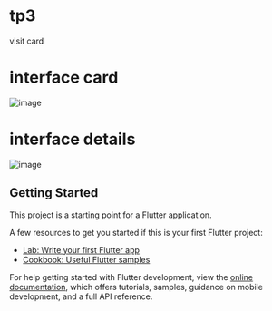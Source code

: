 # tp3

visit card


# interface card 
![image](https://github.com/user-attachments/assets/6fdeb33c-df8b-43e6-8669-4cb4009d0e82)

# interface details
![image](https://github.com/user-attachments/assets/169021fe-44c1-4b76-ade6-78e31ffa3e04)


## Getting Started

This project is a starting point for a Flutter application.

A few resources to get you started if this is your first Flutter project:

- [Lab: Write your first Flutter app](https://docs.flutter.dev/get-started/codelab)
- [Cookbook: Useful Flutter samples](https://docs.flutter.dev/cookbook)

For help getting started with Flutter development, view the
[online documentation](https://docs.flutter.dev/), which offers tutorials,
samples, guidance on mobile development, and a full API reference.
